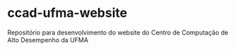 # ccad-ufma-website
Repositório para desenvolvimento do website do Centro de Computação de Alto Desempenho da UFMA
